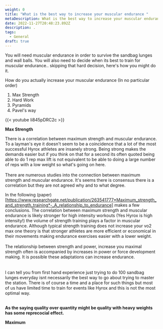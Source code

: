 ```yaml
---
weight: 0
title: "What is the best way to increase your muscular endurance "
metaDescription: What is the best way to increase your muscular endurance
date: 2022-11-27T20:48:23.892Z
description: .
tags:
  - General
draft: true
---
```

You will need muscular endurance in order to survive the sandbag lunges and wall balls. You will also need to decide when its best to train for muscular endurance.. skipping that hard decision, here's how you might do it.

How do you actually increase your muscular endurance (In no particular order)

1. Max Strength
2. Hard Work
3. Pyramids
4. Pavel's way

{{< youtube Ii845pDRC2c >}}

**Max Strength**

There is a correlation between maximum strength and muscular endurance. To a layman's eye it doesn't seem to be a coincidence that a lot of the most successful Hyrox athletes are insanely strong. Being strong makes the demands easier but if you think on that for a second its often quoted being able to do 1 rep max lift is not equivalent to be able to doing a large number of reps with a low weight so what's going on here.\
\
There are numerous studies into the connection between maximum strength and muscular endurance. It's seems there is consensus there is a correlation but they are not agreed why and to what degree. 

In the following (paper)[https://www.researchgate.net/publication/263541777*Maximum_strength_and_strength_training*-_A_relationship_to_endurance] makes a few conclusions. The correlation between maximum strength and muscular endurance is likely stronger for high intensity workouts (Yes Hyrox is high intensity!) the volume of strength training plays a factor in muscular endurance.  Although typical strength training does not increase your vo2 max one theory is that stronger athletes are more efficient or economical in their movements making endurance exercises easier with a lower weight. \
\
The relationship between strength and power, increase you maximal strength often is accompanied by increases in power or force development making. It is possible these adaptations can increase endurance.\
\
\
I can tell you from first hand experience just trying to do 100 sandbag lunges everyday isnt necessarily the best way to go about trying to master the station. There is of course a time and a place for such things but most of us have limited time to train for events like Hyrox and this is not the most optimal way.

\
**As the saying quality over quantity might be quality with heavy weights has some reprecocial effect.** 

**Maximum**